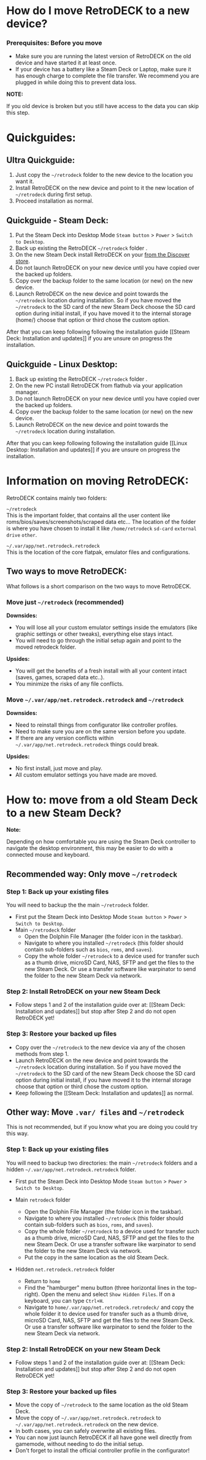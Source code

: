 # How do I move RetroDECK to a new device?



### Prerequisites: Before you move
- Make sure you are running the latest version of RetroDECK on the old device and have started it at least once.
- If your device has a battery like a Steam Deck or Laptop, make sure it has enough charge to complete the file transfer. We recommend you are plugged in while doing this to prevent data loss.

**NOTE:**

If you old device is broken but you still have access to the data you can skip this step.


# Quickguides:

## Ultra Quickguide:
1. Just copy the `~/retrodeck` folder to the new device to the location you want it.
2. Install RetroDECK on the new device and point to it the new location of `~/retrodeck` during first setup.
3. Proceed installation as normal.

## Quickguide - Steam Deck:
1. Put the Steam Deck into Desktop Mode `Steam button` > `Power` > `Switch to Desktop`.
2. Back up existing the RetroDECK `~/retrodeck` folder .
3. On the new Steam Deck install RetroDECK on your [from the Discover store](#step-2-install-from-discover).
4. Do not launch RetroDECK on your new device until you have copied over the backed up folders.
5. Copy over the backup folder to the same location (or new) on the new device.
6. Launch RetroDECK on the new device and point towards the `~/retrodeck` location during installation. So if you have moved the `~/retrodeck` to the SD card of the new Steam Deck choose the SD card option during initial install, if you have moved it to the internal storage (home/) choose that option or third chose the custom option.

After that you can keep following following the installation guide [[Steam Deck: Installation and updates]] if you are unsure on progress the installation.

## Quickguide - Linux Desktop:
1. Back up existing the RetroDECK `~/retrodeck` folder .
2. On the new PC install RetroDECK from flathub via your application manager.
3. Do not launch RetroDECK on your new device until you have copied over the backed up folders.
4. Copy over the backup folder to the same location (or new) on the new device.
5. Launch RetroDECK on the new device and point towards the `~/retrodeck` location during installation.

After that you can keep following following the installation guide [[Linux Desktop: Installation and updates]] if you are unsure on progress the installation.

# Information on moving RetroDECK:

RetroDECK contains mainly two folders:

`~/retrodeck`<br>
This is the important folder, that contains all the user content like roms/bios/saves/screenshots/scraped data etc...
The location of the folder is where you have chosen to install it like `/home/retrodeck` `sd-card` `external drive` `other`.

`~/.var/app/net.retrodeck.retrodeck`<br>
This is the location of the core flatpak, emulator files and configurations.


## Two ways to move RetroDECK:

What follows is a short comparison on the two ways to move RetroDECK.


### Move just `~/retrodeck` (recommended)

**Downsides:**
* You will lose all your custom emulator settings inside the emulators (like graphic settings or other tweaks), everything else stays intact.
* You will need to go through the initial setup again and point to the moved retrodeck folder.

**Upsides:**
* You will get the benefits of a fresh install with all your content intact (saves, games, scraped data etc..).
* You minimize the risks of any file conflicts.

### Move `~/.var/app/net.retrodeck.retrodeck` and `~/retrodeck`

**Downsides:**
* Need to reinstall things from configurator like controller profiles.
* Need to make sure you are on the same version before you update.
* If there are any version conflicts within `~/.var/app/net.retrodeck.retrodeck` things could break.

**Upsides:**
* No first install, just move and play.
* All custom emulator settings you have made are moved.


# How to: move from a old Steam Deck to a new Steam Deck?

**Note:**

Depending on how comfortable you are using the Steam Deck controller to navigate the desktop environment, this may be easier to do with a connected mouse and keyboard.

## Recommended way: Only move `~/retrodeck`

### Step 1: Back up your existing files
You will need to backup the the main `~/retrodeck` folder.

- First put the Steam Deck into Desktop Mode `Steam button` > `Power` > `Switch to Desktop`.
- Main `~/retrodeck` folder
    - Open the Dolphin File Manager (the folder icon in the taskbar).
    - Navigate to where you installed `~/retrodeck` (this folder should contain sub-folders such as `bios`, `roms`, and `saves`).
    - Copy the whole folder `~/retrodeck` to a device used for transfer such as a thumb drive, microSD Card, NAS, SFTP and get the files to the new Steam Deck. Or use a transfer software like warpinator to send the folder to the new Steam Deck via network.


### Step 2: Install RetroDECK on your new Steam Deck
- Follow steps 1 and 2 of the installation guide over at: [[Steam Deck: Installation and updates]] but stop after Step 2 and do not open RetroDECK yet!

### Step 3: Restore your backed up files
- Copy over the `~/retrodeck` to the new device via any of the chosen methods from step 1.
- Launch RetroDECK on the new device and point towards the `~/retrodeck` location during installation. So if you have moved the `~/retrodeck` to the SD card of the new Steam Deck choose the SD card option during initial install, if you have moved it to the internal storage choose that option or third chose the custom option.
- Keep following the [[Steam Deck: Installation and updates]] as normal.


## Other way: Move `.var/ files` and `~/retrodeck`

This is not recommended, but if you know what you are doing you could try this way.

### Step 1: Back up your existing files
You will need to backup two directories: the main `~/retrodeck` folders and a hidden `~/.var/app/net.retrodeck.retrodeck` folder.

- First put the Steam Deck into Desktop Mode `Steam button` > `Power` > `Switch to Desktop`.
- Main `retrodeck` folder
    - Open the Dolphin File Manager (the folder icon in the taskbar).
    - Navigate to where you installed `~/retrodeck` (this folder should contain sub-folders such as `bios`, `roms`, and `saves`).
    - Copy the whole folder `~/retrodeck` to a device used for transfer such as a thumb drive, microSD Card, NAS, SFTP and get the files to the new Steam Deck. Or use a transfer software like warpinator to send the folder to the new Steam Deck via network.
    - Put the copy in the same location as the old Steam Deck.

- Hidden `net.retrodeck.retrodeck` folder
    - Return to `home`
    - Find the "hamburger" menu button (three horizontal lines in the top-right). Open the menu and select `Show Hidden Files`. If on a keyboard, you can type `Ctrl+H`.
    - Navigate to `home/.var/app/net.retrodeck.retrodeck/` and copy the whole folder it to device used for transfer such as a thumb drive, microSD Card, NAS, SFTP and get the files to the new Steam Deck. Or use a transfer software like warpinator to send the folder to the new Steam Deck via network.

### Step 2: Install RetroDECK on your new Steam Deck
- Follow steps 1 and 2 of the installation guide over at: [[Steam Deck: Installation and updates]] but stop after Step 2 and do not open RetroDECK yet!

### Step 3: Restore your backed up files
- Move the copy of `~/retrodeck` to the same location as the old Steam Deck.
- Move the copy of `~/.var/app/net.retrodeck.retrodeck` to `~/.var/app/net.retrodeck.retrodeck` on the new device.
- In both cases, you can safely overwrite all existing files.
- You can now just launch RetroDECK if all have gone well directly from gamemode, without needing to do the initial setup.
- Don't forget to install the official controller profile in the configurator!
